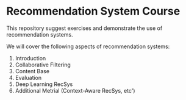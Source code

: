 # Recommendation System Course

This repository suggest exercises and demonstrate the use of recommendation systems.

We will cover the following aspects of recommendation systems:

1) Introduction
2) Collaborative Filtering
3) Content Base
4) Evaluation
5) Deep Learning RecSys
6) Additional Metrial (Context-Aware RecSys, etc')
